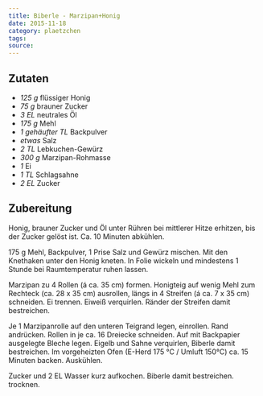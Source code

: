 ```yaml
---
title: Biberle - Marzipan+Honig
date: 2015-11-18
category: plaetzchen
tags: 
source: 
---
```


## Zutaten
- *125 g* flüssiger Honig
- *75 g* brauner Zucker
- *3 EL*  neutrales Öl
- *175 g*  Mehl
- *1 gehäufter TL* Backpulver
- *etwas* Salz
- *2 TL* Lebkuchen-Gewürz
- *300 g* Marzipan-Rohmasse
- *1* Ei
- *1 TL* Schlagsahne
- *2 EL* Zucker

## Zubereitung
Honig, brauner Zucker und Öl unter Rühren bei mittlerer Hitze erhitzen, bis der Zucker gelöst ist. Ca. 10 Minuten abkühlen. 

175 g Mehl, Backpulver, 1 Prise Salz und Gewürz mischen. Mit den Knethaken unter den Honig kneten. In Folie wickeln und mindestens 1 Stunde bei Raumtemperatur ruhen lassen. 

Marzipan zu 4 Rollen (á ca. 35 cm) formen. Honigteig auf wenig Mehl zum Rechteck (ca. 28 x 35 cm) ausrollen, längs in 4 Streifen (á ca. 7 x 35 cm) schneiden. Ei trennen. Eiweiß verquirlen. Ränder der Streifen damit bestreichen. 

Je 1 Marzipanrolle auf den unteren Teigrand legen, einrollen. Rand andrücken. Rollen in je ca. 16 Dreiecke schneiden. Auf mit Backpapier ausgelegte Bleche legen. Eigelb und Sahne verquirlen, Biberle damit bestreichen. Im vorgeheizten Ofen (E-Herd 175 °C / Umluft 150°C) ca. 15 Minuten backen. Auskühlen. 

Zucker und 2 EL Wasser kurz aufkochen. Biberle damit bestreichen. trocknen.